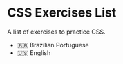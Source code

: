 # CSS Exercises List

A list of exercises to practice CSS.

* 🇧🇷 Brazilian Portuguese
* :us: English

